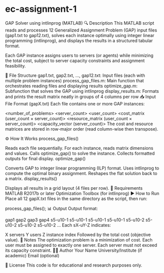 # ec-assignment-1
GAP Solver using intlinprog (MATLAB)
🔍 Description
This MATLAB script reads and processes 12 Generalized Assignment Problem (GAP) input files (gap1.txt to gap12.txt), solves each instance optimally using integer linear programming (intlinprog), and displays the results in a structured tabular format.

Each GAP instance assigns users to servers (or agents) while minimizing the total cost, subject to server capacity constraints and assignment feasibility.

📂 File Structure
gap1.txt, gap2.txt, ..., gap12.txt: Input files (each with multiple problem instances)
process_gap_files.m: Main function that orchestrates reading files and displaying results
optimize_gap.m: Subfunction that solves the GAP using intlinprog
display_results.m: Formats and prints the result matrix neatly in groups of 4 columns per row
📥 Input File Format (gapX.txt)
Each file contains one or more GAP instances:

<number_of_problems>
<server_count> <user_count>
<cost_matrix (user_count × server_count)>
<resource_matrix (user_count × server_count)>
<capacity_vector (server_count)>
The cost and resource matrices are stored in row-major order (read column-wise then transpose).

⚙️ How It Works
process_gap_files()

Reads each file sequentially.
For each instance, reads matrix dimensions and values.
Calls optimize_gap() to solve the instance.
Collects formatted outputs for final display.
optimize_gap()

Converts GAP to integer linear programming (ILP) format.
Uses intlinprog to compute the optimal binary assignment.
Reshapes the flat solution back to a matrix.
display_results()

Displays all results in a grid layout (4 files per row).
🧪 Requirements
MATLAB R2017b or later
Optimization Toolbox (for intlinprog)
▶️ How to Run
Place all 12 gapX.txt files in the same directory as the script, then run:

process_gap_files();
📊 Output
Output format:

gap1            gap2            gap3            gap4
s5-u10-1        s5-u10-1        s5-u10-1        s5-u10-1
s5-u10-2        s5-u10-2        s5-u10-2        s5-u10-2
...
Each sX-uY-Z indicates:

X servers
Y users
Z instance index
Followed by the total cost (objective value).
📌 Notes
The optimization problem is a minimization of cost.
Each user must be assigned to exactly one server.
Each server must not exceed its capacity constraint.
🧑‍💻 Author
Your Name
University/Institute (if academic)
Email (optional)

📃 License
This code is for educational and research purposes only.
